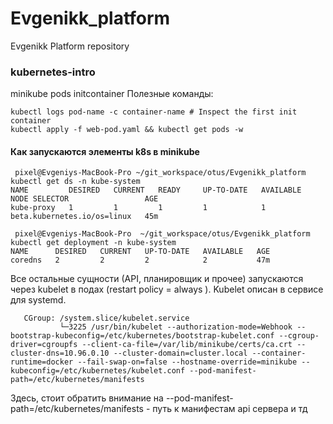 # Evgenikk_platform
Evgenikk Platform repository
### kubernetes-intro

minikube pods initcontainer
Полезные команды:

```
kubectl logs pod-name -c container-name # Inspect the first init container
kubectl apply -f web-pod.yaml && kubectl get pods -w
```
#### Как запускаются элементы k8s в minikube
```
 pixel@Evgeniys-MacBook-Pro ~/git_workspace/otus/Evgenikk_platform kubectl get ds -n kube-system                               
NAME         DESIRED   CURRENT   READY     UP-TO-DATE   AVAILABLE   NODE SELECTOR                 AGE
kube-proxy   1         1         1         1            1           beta.kubernetes.io/os=linux   45m
```

```
 pixel@Evgeniys-MacBook-Pro  ~/git_workspace/otus/Evgenikk_platform  kubectl get deployment -n kube-system       
NAME      DESIRED   CURRENT   UP-TO-DATE   AVAILABLE   AGE
coredns   2         2         2            2           47m
```

Все остальные сущности (АPI, планировщик и прочее) запускаются через kubelet в подах (restart policy = always ). Kubelet описан в сервисе для systemd.
```
   CGroup: /system.slice/kubelet.service
           └─3225 /usr/bin/kubelet --authorization-mode=Webhook --bootstrap-kubeconfig=/etc/kubernetes/bootstrap-kubelet.conf --cgroup-driver=cgroupfs --client-ca-file=/var/lib/minikube/certs/ca.crt --cluster-dns=10.96.0.10 --cluster-domain=cluster.local --container-runtime=docker --fail-swap-on=false --hostname-override=minikube --kubeconfig=/etc/kubernetes/kubelet.conf --pod-manifest-path=/etc/kubernetes/manifests
```
Здесь, стоит обратить внимание на --pod-manifest-path=/etc/kubernetes/manifests - путь к манифестам api сервера и тд


